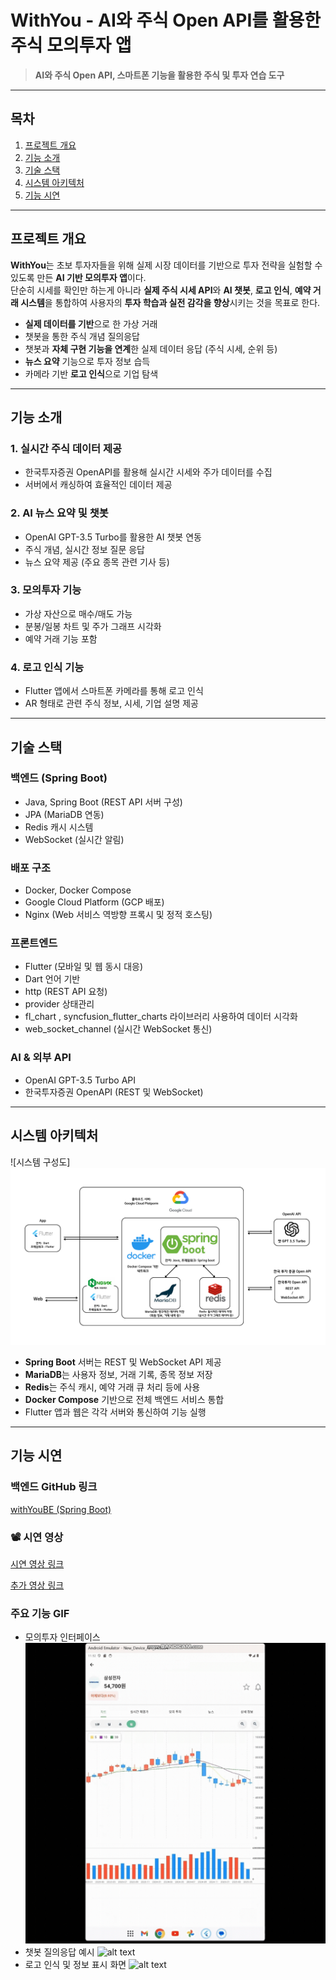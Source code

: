 # WithYou - AI와 주식 Open API를 활용한 주식 모의투자 앱

> **AI와 주식 Open API, 스마트폰 기능을 활용한 주식 및 투자 연습 도구**

---

## 목차

1. [프로젝트 개요](#프로젝트-개요)  
2. [기능 소개](#기능-소개)  
3. [기술 스택](#기술-스택)  
4. [시스템 아키텍처](#시스템-아키텍처)  
5. [기능 시연](#기능-시연)  

---

## 프로젝트 개요

**WithYou**는 초보 투자자들을 위해 실제 시장 데이터를 기반으로 투자 전략을 실험할 수 있도록 만든 **AI 기반 모의투자 앱**이다.  
단순히 시세를 확인만 하는게 아니라 **실제 주식 시세 API**와 **AI 챗봇**, **로고 인식**, **예약 거래 시스템**을 통합하여 사용자의 **투자 학습과 실전 감각을 향상**시키는 것을 목표로 한다.

- **실제 데이터를 기반**으로 한 가상 거래  
- 챗봇을 통한 주식 개념 질의응답
- 챗봇과 **자체 구현 기능을 연계**한 실제 데이터 응답 (주식 시세, 순위 등)
- **뉴스 요약** 기능으로 투자 정보 습득  
- 카메라 기반 **로고 인식**으로 기업 탐색  

---

## 기능 소개

### 1. 실시간 주식 데이터 제공
- 한국투자증권 OpenAPI를 활용해 실시간 시세와 주가 데이터를 수집  
- 서버에서 캐싱하여 효율적인 데이터 제공  

### 2. AI 뉴스 요약 및 챗봇
- OpenAI GPT-3.5 Turbo를 활용한 AI 챗봇 연동  
- 주식 개념, 실시간 정보 질문 응답  
- 뉴스 요약 제공 (주요 종목 관련 기사 등)  

### 3. 모의투자 기능
- 가상 자산으로 매수/매도 가능  
- 분봉/일봉 차트 및 주가 그래프 시각화  
- 예약 거래 기능 포함  

### 4. 로고 인식 기능
- Flutter 앱에서 스마트폰 카메라를 통해 로고 인식  
- AR 형태로 관련 주식 정보, 시세, 기업 설명 제공  

---

## 기술 스택

### 백엔드 (Spring Boot)
- Java, Spring Boot (REST API 서버 구성)  
- JPA (MariaDB 연동)  
- Redis 캐시 시스템  
- WebSocket (실시간 알림)    

### 배포 구조
- Docker, Docker Compose  
- Google Cloud Platform (GCP 배포)  
- Nginx (Web 서비스 역방향 프록시 및 정적 호스팅)  

### 프론트엔드
- Flutter (모바일 및 웹 동시 대응)  
- Dart 언어 기반
- http (REST API 요청)
- provider 상태관리
- fl_chart , syncfusion_flutter_charts 라이브러리 사용하여 데이터 시각화
- web_socket_channel (실시간 WebSocket 통신)
  
### AI & 외부 API
- OpenAI GPT-3.5 Turbo API  
- 한국투자증권 OpenAPI (REST 및 WebSocket)

---

## 시스템 아키텍처

![시스템 구성도]  
![alt text](App.png)

- **Spring Boot** 서버는 REST 및 WebSocket API 제공  
- **MariaDB**는 사용자 정보, 거래 기록, 종목 정보 저장  
- **Redis**는 주식 캐시, 예약 거래 큐 처리 등에 사용  
- **Docker Compose** 기반으로 전체 백엔드 서비스 통합  
- Flutter 앱과 웹은 각각 서버와 통신하여 기능 실행  

---

## 기능 시연
### 백엔드 GitHub 링크  
[withYouBE (Spring Boot)](https://github.com/Urasica/withYouBE)

### 📽 시연 영상
[시연 영상 링크](https://youtu.be/MdASFg5RunY?si=fSKkqbFd2yMPpxcE)

[추가 영상 링크](https://youtu.be/9AfUkE9fNhE?si=J8epEDiTlXSqtxiw)

### 주요 기능 GIF
- 모의투자 인터페이스
  ![alt text](gif/차트탭.gif)
- 챗봇 질의응답 예시
  ![alt text](gif/챗봇.gif)
- 로고 인식 및 정보 표시 화면 
  ![alt text](gif/로고인식.gif)

